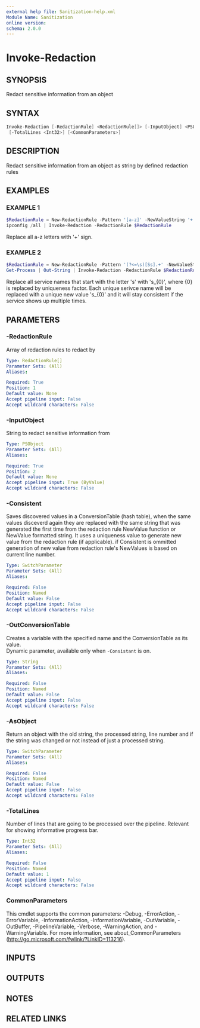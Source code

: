 ```yaml
---
external help file: Sanitization-help.xml
Module Name: Sanitization
online version:
schema: 2.0.0
---
```


# Invoke-Redaction

## SYNOPSIS

Redact sensitive information from an object

## SYNTAX

```powershell
Invoke-Redaction [-RedactionRule] <RedactionRule[]> [-InputObject] <PSObject> [-Consistent] [-AsObject]
 [-TotalLines <Int32>] [<CommonParameters>]
```

## DESCRIPTION

Redact sensitive information from an object as string by defined redaction rules

## EXAMPLES

### EXAMPLE 1

```powershell
$RedactionRule = New-RedactionRule -Pattern '[a-z]' -NewValueString '+'
ipconfig /all | Invoke-Redaction -RedactionRule $RedactionRule
```

Replace all a-z letters with '+' sign.

### EXAMPLE 2

```powershell
$RedactionRule = New-RedactionRule -Pattern '(?<=\s)[Ss].+' -NewValueString 's_{0}'
Get-Process | Out-String | Invoke-Redaction -RedactionRule $RedactionRule -Consistent
```

Replace all service names that start with the letter 's' with 's_{0}', where {0} is replaced by uniqueness factor.
Each unique serivce name will be replaced with a unique new value 's_{0}' and it will stay consistent if the service shows up multiple times.

## PARAMETERS

### -RedactionRule

Array of redaction rules to redact by

```yaml
Type: RedactionRule[]
Parameter Sets: (All)
Aliases:

Required: True
Position: 1
Default value: None
Accept pipeline input: False
Accept wildcard characters: False
```

### -InputObject

String to redact sensitive information from

```yaml
Type: PSObject
Parameter Sets: (All)
Aliases:

Required: True
Position: 2
Default value: None
Accept pipeline input: True (ByValue)
Accept wildcard characters: False
```

### -Consistent

Saves discovered values in a ConversionTable (hash table), when the same values disceverd again they are replaced with the same string that was generated the first time from the redaction rule NewValue function or NewValue formatted string.
It uses a uniqueness value to generate new value from the redaction rule (if applicable).
if Consistent is ommitted generation of new value from redaction rule's NewValues is based on current line number.

```yaml
Type: SwitchParameter
Parameter Sets: (All)
Aliases:

Required: False
Position: Named
Default value: False
Accept pipeline input: False
Accept wildcard characters: False
```

### -OutConversionTable

Creates a variable with the specified name and the ConversionTable as its value.  
Dynamic parameter, available only when `-Consistant` is on.

```yaml
Type: String
Parameter Sets: (All)
Aliases:

Required: False
Position: Named
Default value: False
Accept pipeline input: False
Accept wildcard characters: False
```

### -AsObject

Return an object with the old string, the processed string, line number and if the string was changed or not instead of just a processed string.

```yaml
Type: SwitchParameter
Parameter Sets: (All)
Aliases:

Required: False
Position: Named
Default value: False
Accept pipeline input: False
Accept wildcard characters: False
```

### -TotalLines

Number of lines that are going to be processed over the pipeline.
Relevant for showing informative progress bar.

```yaml
Type: Int32
Parameter Sets: (All)
Aliases:

Required: False
Position: Named
Default value: 1
Accept pipeline input: False
Accept wildcard characters: False
```

### CommonParameters

This cmdlet supports the common parameters: -Debug, -ErrorAction, -ErrorVariable, -InformationAction, -InformationVariable, -OutVariable, -OutBuffer, -PipelineVariable, -Verbose, -WarningAction, and -WarningVariable.
For more information, see about_CommonParameters (http://go.microsoft.com/fwlink/?LinkID=113216).

## INPUTS

## OUTPUTS

## NOTES

## RELATED LINKS
